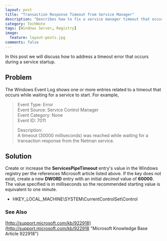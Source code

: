 ```yaml
---
layout: post
title: "Transaction Response Timeout from Service Manager"
description: "Describes how to fix a service manager timeout that occurs while waiting for a Windows service to start."
category: TechNote
tags: [Windows Server, Registry]
image: 
  feature: layout-posts.jpg
comments: false 
---
```

In this post we will discuss how to address a timeout error that occurs during a service startup.

<!-- more -->

## Problem ##

The Windows Event Log shows one or more entries related to a timeout that occurs while waiting for a service to start. For example,

> Event Type: Error <br/>
> Event Source: Service Control Manager <br/>
> Event Category: None <br/>
> Event ID: 7011 <br/>
> 
> Description: <br/>
> A timeout (30000 milliseconds) was reached while waiting for a transaction response from the Netman service. 

## Solution ##

Create or increase the **ServicesPipeTimeout** entry's value in the Windows registry per the references Microsoft article listed above. If the key does not exist, create a new **DWORD** entry with an initial *decimal* value of **60000**. The value specified is in milliseconds so the recommended starting value is equivalent to one minute.

- HKEY\_LOCAL\_MACHINE\SYSTEM\CurrentControlSet\Control

### See Also ###

[http://support.microsoft.com/kb/922918](http://support.microsoft.com/kb/922918 "Microsoft Knowledge Base Article 922918")
